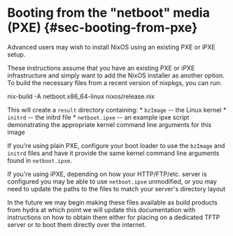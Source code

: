 # Booting from the "netboot" media (PXE) {#sec-booting-from-pxe}

Advanced users may wish to install NixOS using an existing PXE or iPXE setup.

These instructions assume that you have an existing PXE or iPXE infrastructure and simply want to add the NixOS installer as another option. To build the necessary files from a recent version of nixpkgs, you can run:

  nix-build -A netboot.x86_64-linux nixos/release.nix

This will create a `result` directory containing: \* `bzImage` -- the Linux kernel \* `initrd` -- the initrd file \* `netboot.ipxe` -- an example ipxe script demonstrating the appropriate kernel command line arguments for this image

If you're using plain PXE, configure your boot loader to use the `bzImage` and `initrd` files and have it provide the same kernel command line arguments found in `netboot.ipxe`.

If you're using iPXE, depending on how your HTTP/FTP/etc. server is configured you may be able to use `netboot.ipxe` unmodified, or you may need to update the paths to the files to match your server's directory layout

In the future we may begin making these files available as build products from hydra at which point we will update this documentation with instructions on how to obtain them either for placing on a dedicated TFTP server or to boot them directly over the internet.

